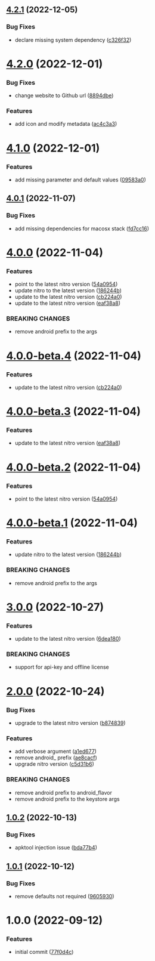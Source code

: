 ## [4.2.1](https://github.com/nitro-build/bitrise-step-nitro-android/compare/4.2.0...4.2.1) (2022-12-05)


### Bug Fixes

* declare missing system dependency ([c326f32](https://github.com/nitro-build/bitrise-step-nitro-android/commit/c326f323f0b624f250ec8874448a61243ffeff8d))

# [4.2.0](https://github.com/nitro-build/bitrise-step-nitro-android/compare/4.1.0...4.2.0) (2022-12-01)


### Bug Fixes

* change website to Github url ([8894dbe](https://github.com/nitro-build/bitrise-step-nitro-android/commit/8894dbe4ad04698d491dfb9b710895a264ea5c42))


### Features

* add icon and modify metadata ([ac4c3a3](https://github.com/nitro-build/bitrise-step-nitro-android/commit/ac4c3a3a46caeb278e948dc128981ce7eeacfab2))

# [4.1.0](https://github.com/nitro-build/bitrise-step-nitro-android/compare/4.0.1...4.1.0) (2022-12-01)


### Features

* add missing parameter and default values  ([09583a0](https://github.com/nitro-build/bitrise-step-nitro-android/commit/09583a0f77bf7f78b9ec01eef1aa66d30d020e3e))

## [4.0.1](https://github.com/nitro-build/bitrise-step-nitro-android/compare/4.0.0...4.0.1) (2022-11-07)


### Bug Fixes

* add missing dependencies for macosx stack ([fd7cc16](https://github.com/nitro-build/bitrise-step-nitro-android/commit/fd7cc16d899d9b0da29d4c0f07fb14bcbbd63c53))

# [4.0.0](https://github.com/nitro-build/bitrise-step-nitro-android/compare/3.0.0...4.0.0) (2022-11-04)


### Features

* point to the latest nitro version ([54a0954](https://github.com/nitro-build/bitrise-step-nitro-android/commit/54a0954c53cb239fd96748ae718d9da644d3652f))
* update nitro to the latest version ([186244b](https://github.com/nitro-build/bitrise-step-nitro-android/commit/186244b214c07674008d76346a8c8cdb5f668b43))
* update to the latest nitro version ([cb224a0](https://github.com/nitro-build/bitrise-step-nitro-android/commit/cb224a0f678ede68f9e76214c16670c1ead76add))
* update to the latest nitro version ([eaf38a8](https://github.com/nitro-build/bitrise-step-nitro-android/commit/eaf38a8e36d52cf7e0b2ad0f37685edc6e81bfed))


### BREAKING CHANGES

* remove android prefix to the args

# [4.0.0-beta.4](https://github.com/nitro-build/bitrise-step-nitro-android/compare/4.0.0-beta.3...4.0.0-beta.4) (2022-11-04)


### Features

* update to the latest nitro version ([cb224a0](https://github.com/nitro-build/bitrise-step-nitro-android/commit/cb224a0f678ede68f9e76214c16670c1ead76add))

# [4.0.0-beta.3](https://github.com/nitro-build/bitrise-step-nitro-android/compare/4.0.0-beta.2...4.0.0-beta.3) (2022-11-04)


### Features

* update to the latest nitro version ([eaf38a8](https://github.com/nitro-build/bitrise-step-nitro-android/commit/eaf38a8e36d52cf7e0b2ad0f37685edc6e81bfed))

# [4.0.0-beta.2](https://github.com/nitro-build/bitrise-step-nitro-android/compare/4.0.0-beta.1...4.0.0-beta.2) (2022-11-04)


### Features

* point to the latest nitro version ([54a0954](https://github.com/nitro-build/bitrise-step-nitro-android/commit/54a0954c53cb239fd96748ae718d9da644d3652f))

# [4.0.0-beta.1](https://github.com/nitro-build/bitrise-step-nitro-android/compare/3.0.0...4.0.0-beta.1) (2022-11-04)


### Features

* update nitro to the latest version ([186244b](https://github.com/nitro-build/bitrise-step-nitro-android/commit/186244b214c07674008d76346a8c8cdb5f668b43))


### BREAKING CHANGES

* remove android prefix to the args

# [3.0.0](https://github.com/nitro-build/bitrise-step-nitro-android/compare/2.0.0...3.0.0) (2022-10-27)


### Features

* update to the latest nitro version ([6dea180](https://github.com/nitro-build/bitrise-step-nitro-android/commit/6dea180534db07e18339a550102f742dccd1a1d9))


### BREAKING CHANGES

* support for api-key and offline license

# [2.0.0](https://github.com/nitro-build/bitrise-step-nitro-android/compare/1.0.2...2.0.0) (2022-10-24)


### Bug Fixes

* upgrade to the latest nitro version ([b874839](https://github.com/nitro-build/bitrise-step-nitro-android/commit/b8748392f68d0feba05a21b24ed510a8e2929545))


### Features

* add verbose argument ([a1ed677](https://github.com/nitro-build/bitrise-step-nitro-android/commit/a1ed677c1b3f11a14aab7cabab01899f041d8d8e))
* remove android_ prefix ([ae8cacf](https://github.com/nitro-build/bitrise-step-nitro-android/commit/ae8cacffeeb65c0fa8f4465d56d78f98d5b6499c))
* upgrade nitro version ([c5d31b6](https://github.com/nitro-build/bitrise-step-nitro-android/commit/c5d31b61c23a4574ec8b5f5048ac8f9cc6df5721))


### BREAKING CHANGES

* remove android prefix to android_flavor
* remove android prefix to the keystore args

## [1.0.2](https://github.com/nitro-build/bitrise-step-nitro-android/compare/1.0.1...1.0.2) (2022-10-13)


### Bug Fixes

* apktool injection issue ([bda77b4](https://github.com/nitro-build/bitrise-step-nitro-android/commit/bda77b49e49c8844f5f4c774dcc6e0355747d216))

## [1.0.1](https://github.com/nitro-build/bitrise-step-nitro-android/compare/1.0.0...1.0.1) (2022-10-12)


### Bug Fixes

* remove defaults not required ([9605930](https://github.com/nitro-build/bitrise-step-nitro-android/commit/9605930c652b1e7fad5213e1feb488ad65e6011d))

# 1.0.0 (2022-09-12)


### Features

* initial commit ([77f0d4c](https://github.com/nitro-build/bitrise-step-nitro-android/commit/77f0d4c1301cd218a239529e718d3afa614bb00d))
